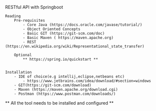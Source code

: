 RESTful API with Springboot

    Reading 
        Pre-requisites 
            - Core Java (https://docs.oracle.com/javase/tutorial/) 
            - Object Oriented Concepts
            - Basic GIT (https://git-scm.com/doc)
            - Basic Maven ( https://maven.apache.org)
            - REST (https://en.wikipedia.org/wiki/Representational_state_transfer)

        Optional
            ** https://spring.io/quickstart **  
    

    Installation
        - IDE of choice(e.g intellij,eclipse,netbeans etc)
            - https://www.jetbrains.com/idea/download/#section=windows
        - GIT(https://git-scm.com/download)
        - Maven (https://maven.apache.org/download.cgi)
        - Postman (https://www.postman.com/downloads/)

** All the tool needs to be installed and configured **


